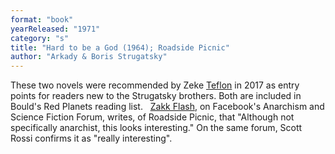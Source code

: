 ```yaml
---
format: "book"
yearReleased: "1971"
category: "s"
title: "Hard to be a God (1964); Roadside Picnic"
author: "Arkady & Boris Strugatsky"
---
```

 These two novels were recommended by Zeke <a href="https://seesharppress.wordpress.com/2017/09/11/review-the-doomed-city-by-arkady-and-boris-strugatsky/"> Teflon</a> in 2017 as entry points for readers new to the Strugatsky brothers.  Both are included in Bould's Red Planets  reading list.
  
 <a href="https://www.facebook.com/groups/anarchismandsciencefiction/">Zakk Flash</a>,  on Facebook's Anarchism and Science Fiction Forum, writes, of Roadside  Picnic, that "Although not  specifically anarchist, this looks interesting." On the same forum, Scott  Rossi confirms it as "really interesting". 
 